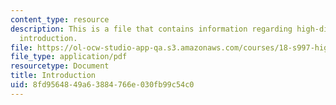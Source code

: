```yaml
---
content_type: resource
description: This is a file that contains information regarding high-dimensional statistics
  introduction.
file: https://ol-ocw-studio-app-qa.s3.amazonaws.com/courses/18-s997-high-dimensional-statistics-spring-2015/8fd9564849a63884766e030fb99c54c0_MIT18_S997S15_Introduction.pdf
file_type: application/pdf
resourcetype: Document
title: Introduction
uid: 8fd95648-49a6-3884-766e-030fb99c54c0
---
```

